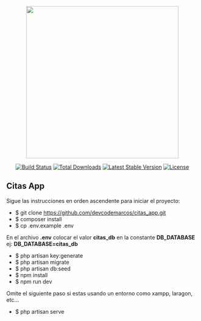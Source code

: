 <p align="center"><a href="https://laravel.com" target="_blank"><img src="https://raw.githubusercontent.com/laravel/art/master/logo-lockup/5%20SVG/2%20CMYK/1%20Full%20Color/laravel-logolockup-cmyk-red.svg" width="400"></a></p>

<p align="center">
<a href="https://travis-ci.org/laravel/framework"><img src="https://travis-ci.org/laravel/framework.svg" alt="Build Status"></a>
<a href="https://packagist.org/packages/laravel/framework"><img src="https://img.shields.io/packagist/dt/laravel/framework" alt="Total Downloads"></a>
<a href="https://packagist.org/packages/laravel/framework"><img src="https://img.shields.io/packagist/v/laravel/framework" alt="Latest Stable Version"></a>
<a href="https://packagist.org/packages/laravel/framework"><img src="https://img.shields.io/packagist/l/laravel/framework" alt="License"></a>
</p>

## Citas App

Sigue las instrucciones en orden ascendente para iniciar el proyecto:

- $ git clone https://github.com/devcodemarcos/citas_app.git
- $ composer install
- $ cp .env.example .env

En el archivo **.env** colocar el valor **citas_db** en la constante **DB_DATABASE** ej: **DB_DATABASE=citas_db**

- $ php artisan key:generate
- $ php artisan migrate
- $ php artisan db:seed
- $ npm install
- $ npm run dev

Omite el siguiente paso si estas usando un entorno como xampp, laragon, etc...

- $ php artisan serve
